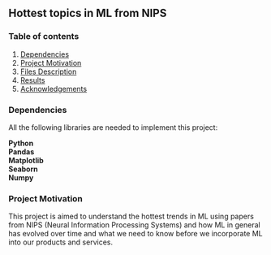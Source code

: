 ## Hottest topics in ML from NIPS 

### Table of contents 

1. [Dependencies](#dependencies)
2. [Project Motivation](#motivation)
3. [Files Description](#description)
4. [Results](#results)
5. [Acknowledgements](#acknowledgements)


### Dependencies <a name = "dependencies"></a>

All the following libraries are needed to implement this project:

**Python**<br>
**Pandas**<br>
**Matplotlib**<br>
**Seaborn**<br>
**Numpy**<br>



### Project Motivation <a name = "motivation"></a>

This project is aimed to understand the hottest trends in ML using papers from NIPS (Neural Information Processing Systems) and how ML in general has evolved over time and what we need to know before we incorporate ML into our products and services.

